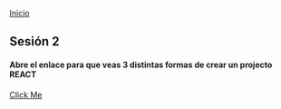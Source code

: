 <!-- No borrar o modificar -->

[Inicio](./index.md)

## Sesión 2

#### Abre el enlace para que veas 3 distintas formas de crear un projecto REACT

[Click Me](https://www.loom.com/share/5627110eefd948ecb9f927926bff583a)

